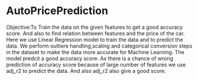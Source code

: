 # AutoPricePrediction
Objective:To Train the data on the given features to get a good accuracy score.
And also to find relation between features and the price of the car.
Here we use Linear Regression model to train the data and to predict the data.
We perform outliere handling,scaling and categorical conversion steps in the dataset to make the data more accurate for Machine Learning.
The model predcit a good accuracy score.
As there is a chance of wrong prediction of accuracy score because of large number of features we use adj_r2 to predict the data.
And also adj_r2 also give a good score.
